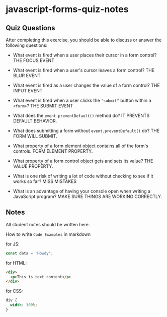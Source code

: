 # javascript-forms-quiz-notes

## Quiz Questions

After completing this exercise, you should be able to discuss or answer the following questions:

- What event is fired when a user places their cursor in a form control?
  THE FOCUS EVENT

- What event is fired when a user's cursor leaves a form control?
  THE BLUR EVENT

- What event is fired as a user changes the value of a form control?
  THE INPUT EVENT

- What event is fired when a user clicks the `"submit"` button within a `<form>`?
  THE SUBMIT EVENT

- What does the `event.preventDefault()` method do?
  IT PREVENTS DEFAULT BEHAVIOR.

- What does submitting a form without `event.preventDefault()` do?
  THE FORM WILL SUBMIT.

- What property of a form element object contains all of the form's controls.
  FORM ELEMENT PROPERTY.

- What property of a form control object gets and sets its value?
  THE VALUE PROPERTY.

- What is one risk of writing a lot of code without checking to see if it works so far?
  MISS MISTAKES

- What is an advantage of having your console open when writing a JavaScript program?
  MAKE SURE THINGS ARE WORKING CORRECTLY.

## Notes

All student notes should be written here.

How to write `Code Examples` in markdown

for JS:

```javascript
const data = 'Howdy';
```

for HTML:

```html
<div>
  <p>This is text content</p>
</div>
```

for CSS:

```css
div {
  width: 100%;
}
```
